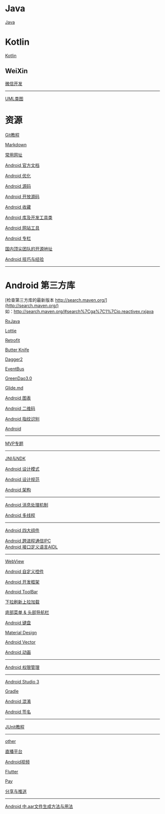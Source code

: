Java
===

[Java](https://github.com/hncgc/Android/tree/master/java)  

Kotlin
===

[Kotlin](https://github.com/hncgc/Android/blob/master/Kotlin/Kotlin.md)  

WeiXin
---

[微信开发](https://github.com/hncgc/Android/blob/master/weixin/WeChatDevelopment.md)  

-----

[UML类图](https://github.com/hncgc/Android/blob/master/UML%E7%B1%BB%E5%9B%BE.md)  

资源
===

[Git教程](https://github.com/hncgc/Android/blob/master/Git%E6%95%99%E7%A8%8B.md)  

[Markdown](https://github.com/hncgc/Android/blob/master/android/Markdown.md)  

[常用网址](https://github.com/hncgc/Android/blob/master/android/%E5%B8%B8%E7%94%A8%E7%BD%91%E5%9D%80.md)  

[Android 官方文档](https://github.com/hncgc/Android/blob/master/android/Android%E5%AE%98%E6%96%B9%E6%96%87%E6%A1%A3.md)  

[Android 优化](https://github.com/hncgc/Android/blob/master/android/Android%E4%BC%98%E5%8C%96.md)  

[Android 源码](https://github.com/hncgc/Android/blob/master/android/Android%E6%BA%90%E7%A0%81.md)  

[Android 开放源码](https://github.com/hncgc/Android/blob/master/android/Android%E5%BC%80%E6%94%BE%E6%BA%90%E7%A0%81.md)  

[Android 收藏](https://github.com/hncgc/Android/blob/master/android/Android%E6%94%B6%E8%97%8F.md)  

[Android 库及开发工具类](https://github.com/hncgc/Android/blob/master/android/Android%E5%BA%93%E5%8F%8A%E5%BC%80%E5%8F%91%E5%B7%A5%E5%85%B7%E7%B1%BB.md)  

[Android 网站工具](https://github.com/hncgc/Android/blob/master/android/Android%E7%BD%91%E7%AB%99%E5%B7%A5%E5%85%B7.md)  

[Android 专栏](https://github.com/hncgc/Android/blob/master/android/Android%E4%B8%93%E6%A0%8F.md)  

[国内顶尖团队的开源地址](
https://github.com/hncgc/Android/blob/master/android/%E5%9B%BD%E5%86%85%E9%A1%B6%E5%B0%96%E5%9B%A2%E9%98%9F%E7%9A%84%E5%BC%80%E6%BA%90%E5%9C%B0%E5%9D%80.md)  

[Android 技巧与经验](https://github.com/hncgc/Android/blob/master/android/Android%E6%8A%80%E5%B7%A7%E4%B8%8E%E7%BB%8F%E9%AA%8C.md)  


---

Android 第三方库
===

[检查第三方库的最新版本 http://search.maven.org/](http://search.maven.org/)  
如：http://search.maven.org/#search%7Cga%7C1%7Cio.reactivex.rxjava  

[RxJava](https://github.com/hncgc/Android/blob/master/android/Rxjava.md)  

[Lottie](https://github.com/hncgc/Android/blob/master/android/Lottie.md)  

[Retrofit](https://github.com/hncgc/Android/blob/master/android/Retrofit.md)  

[Butter Knife](https://github.com/hncgc/Android/blob/master/android/ButterKnife.md)  

[Dagger2](https://github.com/hncgc/Android/blob/master/android/Dagger2.md)  

[EventBus](https://github.com/hncgc/Android/blob/master/android/EventBus.md)  

[GreenDao3.0](https://github.com/hncgc/Android/blob/master/android/GreenDao3.0.md)  

[Glide.md](https://github.com/hncgc/Android/blob/master/android/Glide.md)  

[Android 图表](https://github.com/hncgc/Android/blob/master/android/Android%E5%9B%BE%E8%A1%A8.md)  

[Android 二维码](https://github.com/hncgc/Android/blob/master/android/Android%E4%BA%8C%E7%BB%B4%E7%A0%81.md)  

[Android 指纹识别](https://github.com/hncgc/Android/blob/master/android/Android%E6%8C%87%E7%BA%B9%E8%AF%86%E5%88%AB.md)  

[Android ](https://github.com/hncgc/Android/tree/master/map)  

---

[MVP专题](https://github.com/hncgc/Android/blob/master/android/MVP%E4%B8%93%E9%A2%98.md)  

---

[JNI与NDK](https://github.com/hncgc/Android/blob/master/android/JNI%E4%B8%8ENDK.md)  

[Android 设计模式](https://github.com/hncgc/Android/blob/master/android/Android%E8%AE%BE%E8%AE%A1%E6%A8%A1%E5%BC%8F.md)  

[Android 设计规范](https://github.com/hncgc/Android/blob/master/android/Android%E8%AE%BE%E8%AE%A1%E8%A7%84%E8%8C%83.md)  

[Android 架构](https://github.com/hncgc/Android/blob/master/android/Android%E6%9E%B6%E6%9E%84.md)  

-----

[Android 消息处理机制](https://github.com/hncgc/Android/blob/master/android/Android%E6%B6%88%E6%81%AF%E5%A4%84%E7%90%86%E6%9C%BA%E5%88%B6.md)  

[Android 多线程](https://github.com/hncgc/Android/blob/master/android/Android%E5%A4%9A%E7%BA%BF%E7%A8%8B.md)  

---

[Android 四大组件](https://github.com/hncgc/Android/blob/master/android/Android%E5%9B%9B%E5%A4%A7%E7%BB%84%E4%BB%B6.md)  

[Android 跨进程通信IPC](https://github.com/hncgc/Android/blob/master/android/Android%E8%B7%A8%E8%BF%9B%E7%A8%8B%E9%80%9A%E4%BF%A1IPC.md)  
[Android 接口定义语言AIDL](https://github.com/hncgc/Android/blob/master/android/Android%E6%8E%A5%E5%8F%A3%E5%AE%9A%E4%B9%89%E8%AF%AD%E8%A8%80AIDL.md)  

----

[WebView](https://github.com/hncgc/Android/blob/master/android/WebView.md)  

[Android 自定义控件](https://github.com/hncgc/Android/blob/master/android/Android%E8%87%AA%E5%AE%9A%E4%B9%89%E6%8E%A7%E4%BB%B6.md)  

[Android 开发框架](https://github.com/hncgc/Android/blob/master/android/Android%E5%BC%80%E5%8F%91%E6%A1%86%E6%9E%B6.md)  


[Android ToolBar](https://github.com/hncgc/Android/blob/master/android/AndroidToolBar.md)  

[下拉刷新上拉加载](https://github.com/hncgc/Android/blob/master/android/%E4%B8%8B%E6%8B%89%E5%88%B7%E6%96%B0%E4%B8%8A%E6%8B%89%E5%8A%A0%E8%BD%BD.md)  

[底部菜单 & 头部导航栏](https://github.com/hncgc/Android/blob/master/android/%E5%BA%95%E9%83%A8%E8%8F%9C%E5%8D%95%26%E5%A4%B4%E9%83%A8%E5%AF%BC%E8%88%AA%E6%A0%8F.md)  


[Android 键盘](https://github.com/hncgc/Android/blob/master/android/Android%E9%94%AE%E7%9B%98.md)  


[Material Design](https://github.com/hncgc/Android/blob/master/android/MaterialDesign.md)  


[Android Vector](https://github.com/hncgc/Android/blob/master/android/AndroidVector.md)  

[Android 动画](https://github.com/hncgc/Android/blob/master/android/Android%E5%8A%A8%E7%94%BB.md)  

----

[Android 权限管理](https://github.com/hncgc/Android/blob/master/android/Android%E6%9D%83%E9%99%90%E7%AE%A1%E7%90%86.md) 

----

[Android Studio 3](https://github.com/hncgc/Android/blob/master/android/AndroidStudio3.md)  

[Gradle](https://github.com/hncgc/Android/blob/master/android/Gradle.md)  

[Android 混淆](https://github.com/hncgc/Android/blob/master/android/Android%E6%B7%B7%E6%B7%86.md)  

[Android 签名](https://github.com/hncgc/Android/blob/master/android/Android%E7%AD%BE%E5%90%8D.md)  

----

[JUnit教程](https://github.com/hncgc/Android/blob/master/android/JUnit%E6%95%99%E7%A8%8B.md)  

---

[other](https://github.com/hncgc/Android/blob/master/android/other.md)  

[直播平台](https://github.com/hncgc/Android/blob/master/%E7%9B%B4%E6%92%AD%E5%B9%B3%E5%8F%B0.md)  

[Android视频](https://github.com/hncgc/Android/tree/master/Video)  

[Flutter](https://github.com/hncgc/Android/blob/master/Flutter.md)  

[Pay](https://github.com/hncgc/Android/tree/master/pay)  

[分享与推送](https://github.com/hncgc/Android/blob/master/SharePush.md)  

-----------------

[Android 中.aar文件生成方法与用法](https://blog.csdn.net/fesdgasdgasdg/article/details/76560341)  


